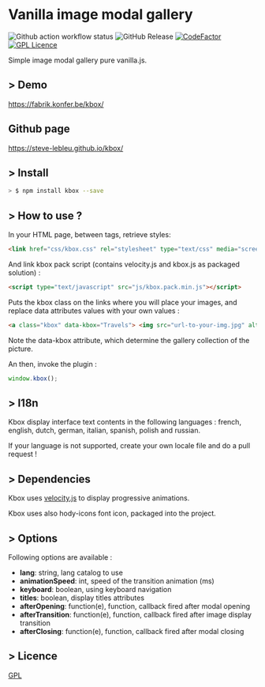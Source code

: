 # Vanilla image modal gallery

![Github action workflow status](https://github.com/steve-lebleu/kbox/actions/workflows/build.yml/badge.svg?branch=master)
![GitHub Release](https://img.shields.io/github/v/release/:steve-lebleu/:kbox)
[![CodeFactor](https://www.codefactor.io/repository/github/steve-lebleu/kbox/badge)](https://www.codefactor.io/repository/github/steve-lebleu/kbox)
[![GPL Licence](https://badges.frapsoft.com/os/gpl/gpl.svg?v=103)](https://opensource.org/licenses/gpl-license.php)

Simple image modal gallery pure vanilla.js.
        
## > Demo

https://fabrik.konfer.be/kbox/

## Github page

https://steve-lebleu.github.io/kbox/

## > Install

``` bash
> $ npm install kbox --save
```

## > How to use ?

In your HTML page, between <head> tags, retrieve styles:

``` html 
<link href="css/kbox.css" rel="stylesheet" type="text/css" media="screen" />
```

And link kbox pack script (contains velocity.js and kbox.js as packaged solution) :

``` html 
<script type="text/javascript" src="js/kbox.pack.min.js"></script>
```

Puts the kbox class on the links where you will place your images, and replace data attributes values with your own values :

``` html 
<a class="kbox" data-kbox="Travels"> <img src="url-to-your-img.jpg" alt="" /> <a>
```

Note the data-kbox attribute, which determine the gallery collection of the picture.
 
An then, invoke the plugin :

``` javascript
window.kbox();
```

## > I18n

Kbox display interface text contents in the following languages : french, english, dutch, german, italian, spanish, polish and russian. 

If your language is not supported, create your own locale file and do a pull request !
    
## > Dependencies 

Kbox uses [velocity.js](http://velocityjs.org/) to display progressive animations.

Kbox uses also hody-icons font icon, packaged into the project.

## > Options

Following options are available :

* **lang**: string, lang catalog to use
* **animationSpeed**: int, speed of the transition animation (ms)
* **keyboard**: boolean, using keyboard navigation
* **titles**: boolean, display titles attributes
* **afterOpening**: function(e), function, callback fired after modal opening
* **afterTransition**: function(e), function, callback fired after image display transition
* **afterClosing**: function(e), function, callback fired after modal closing

## > Licence

[GPL](https://opensource.org/licenses/gpl-license.php)